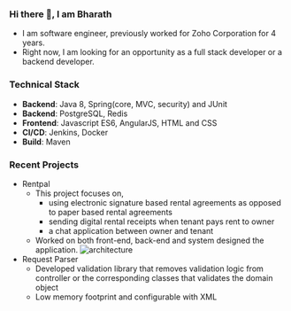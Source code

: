 ### Hi there 👋, I am Bharath

- I am software engineer, previously worked for Zoho Corporation for 4 years.
- Right now, I am looking for an opportunity as a full stack developer or a backend developer.

### Technical Stack

* **Backend**: Java 8, Spring(core, MVC, security) and JUnit
* **Backend**: PostgreSQL, Redis
* **Frontend**: Javascript ES6, AngularJS, HTML and CSS
* **CI/CD**: Jenkins, Docker
* **Build**: Maven

### Recent Projects

- Rentpal
    - This project focuses on, 
        - using electronic signature based rental agreements as opposed to paper based rental agreements
        - sending digital rental receipts when tenant pays rent to owner
        - a chat application between owner and tenant
    - Worked on both front-end, back-end and system designed the application.
    ![architecture](https://user-images.githubusercontent.com/49817583/101417936-f8a60800-38ec-11eb-953c-0d31c2a65750.png)  
- Request Parser
    - Developed validation library that removes validation logic from controller or the corresponding classes that validates the domain object
    - Low memory footprint and configurable with XML


    

<!--
**frankbharath/frankbharath** is a ✨ _special_ ✨ repository because its `README.md` (this file) appears on your GitHub profile.

Here are some ideas to get you started:

- 🔭 I’m currently working on ...
- 🌱 I’m currently learning ...
- 👯 I’m looking to collaborate on ...
- 🤔 I’m looking for help with ...
- 💬 Ask me about ...
- 📫 How to reach me: ...
- 😄 Pronouns: ...
- ⚡ Fun fact: ...
-->
